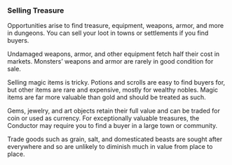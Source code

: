 ### Selling Treasure

Opportunities arise to find treasure, equipment, weapons, armor, and more in dungeons.
You can sell your loot in towns or settlements if you find buyers.

Undamaged weapons, armor, and other equipment fetch half their cost in markets.
Monsters’ weapons and armor are rarely in good condition for sale.

Selling magic items is tricky.
Potions and scrolls are easy to find buyers for, but other items are rare and expensive, mostly for wealthy nobles.
Magic items are far more valuable than gold and should be treated as such.

Gems, jewelry, and art objects retain their full value and can be traded for coin or used as currency.
For exceptionally valuable treasures, the Conductor may require you to find a buyer in a large town or community.

Trade goods such as grain, salt, and domesticated beasts are sought after everywhere and so are unlikely to diminish much in value from place to place.
